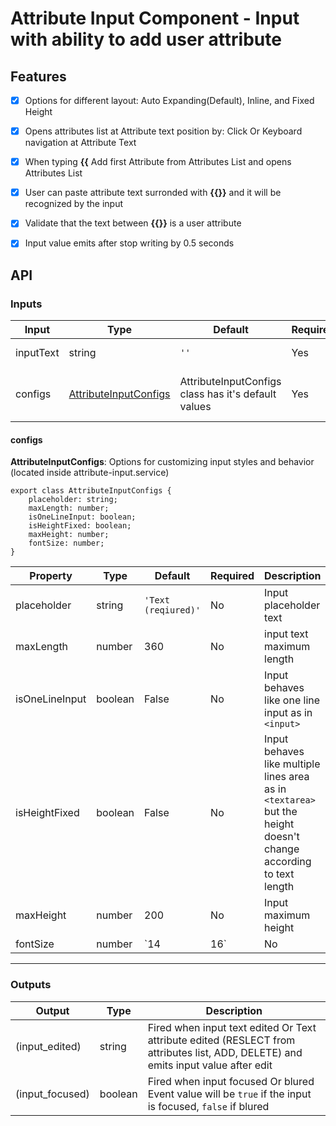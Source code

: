 # Attribute Input Component - Input with ability to add user attribute

  

  

## Features

-  [x] Options for different layout: Auto Expanding(Default), Inline, and Fixed Height
-  [x] Opens attributes list at Attribute text position by: Click Or Keyboard navigation at Attribute Text
-  [x] When typing **{{** Add first Attribute from Attributes List and opens Attributes List
-  [x] User can paste attribute text surronded with **{{}}** and it will be recognized by the input
-  [x] Validate that the text between **{{}}** is a user attribute
-  [x] Input value emits after stop writing by 0.5 seconds

  

## API

### Inputs

| Input | Type | Default | Required | Description |
| ------------- | ------------- | ------------- | ------------- | ------------- |
| inputText | string | `''` | Yes| Input initial text |
| configs | [AttributeInputConfigs](#configs) | AttributeInputConfigs class has it's default values | Yes | Input layout and attributes [See More](#configs) |

  

#### configs

**AttributeInputConfigs**: Options for customizing input styles and behavior (located inside attribute-input.service)

    export class AttributeInputConfigs {
	    placeholder: string;
	    maxLength: number;
	    isOneLineInput: boolean;
	    isHeightFixed: boolean;
	    maxHeight: number;
	    fontSize: number;
    }

| Property | Type | Default | Required | Description |
| ------------- | ------------- | ------------- | ------------- | ------------- |
| placeholder| string | `'Text (reqiured)'` | No | Input placeholder text |
| maxLength | number| 360 | No | input text maximum length |
| isOneLineInput | boolean | False | No | Input behaves like one line input as in `<input>` |
| isHeightFixed | boolean | False | No | Input behaves like multiple lines area as in `<textarea>` but the height doesn't change according to text length|
| maxHeight | number | 200 | No | Input maximum height |
| fontSize | number | `14 | 16` | No |Input font-size in **pixels** Default = 14px IF isOneLineInput = true Else 16px |

  

------------------------------------------------

### Outputs


| Output | Type | Description |
| ------------- | ------------- | ------------- |
| (input_edited) | string | Fired when input text edited Or Text attribute edited (RESLECT from attributes list, ADD, DELETE) and emits input value after edit|
| (input_focused) | boolean | Fired when input focused Or blured Event value will be `true` if the input is focused, `false` if blured |
